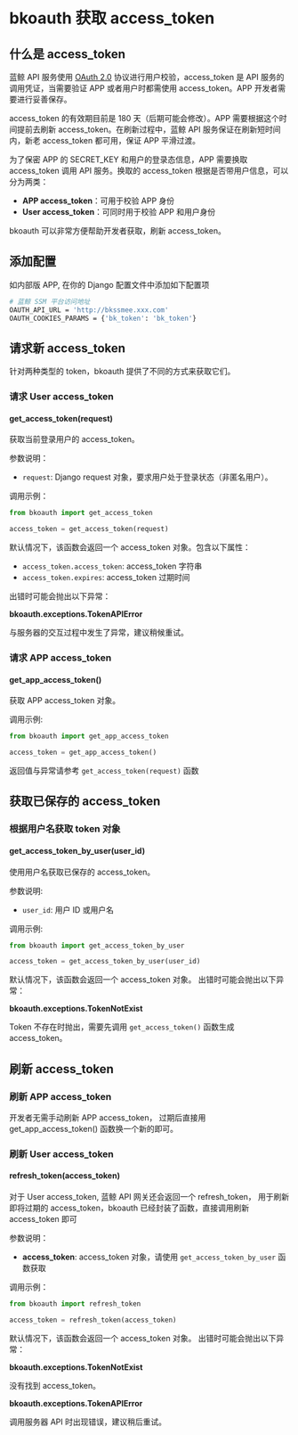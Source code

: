 # bkoauth 获取 access_token

## 什么是 access_token

蓝鲸 API 服务使用 [OAuth 2.0](https://tools.ietf.org/html/rfc6749) 协议进行用户校验，access_token 是 API 服务的调用凭证，当需要验证 APP 或者用户时都需使用 access_token。APP 开发者需要进行妥善保存。

access_token 的有效期目前是 180 天（后期可能会修改）。APP 需要根据这个时间提前去刷新 access_token。在刷新过程中，蓝鲸 API 服务保证在刷新短时间内，新老 access_token 都可用，保证 APP 平滑过渡。

为了保密 APP 的 SECRET_KEY 和用户的登录态信息，APP 需要换取 access_token 调用 API 服务。换取的 access_token 根据是否带用户信息，可以分为两类：

- **APP access_token**：可用于校验 APP 身份
- **User access_token**：可同时用于校验 APP 和用户身份

bkoauth 可以非常方便帮助开发者获取，刷新 access_token。

## 添加配置

如内部版 APP, 在你的 Django 配置文件中添加如下配置项

```bash
# 蓝鲸 SSM 平台访问地址
OAUTH_API_URL = 'http://bkssmee.xxx.com'
OAUTH_COOKIES_PARAMS = {'bk_token': 'bk_token'}
```


## 请求新 access_token

针对两种类型的 token，bkoauth 提供了不同的方式来获取它们。

### 请求 User access_token

#### get_access_token(request)

获取当前登录用户的 access_token。

参数说明：

- `request`: Django request 对象，要求用户处于登录状态（非匿名用户）。

调用示例：

```python
from bkoauth import get_access_token

access_token = get_access_token(request)
```

默认情况下，该函数会返回一个 access_token 对象。包含以下属性：

- `access_token.access_token`: access_token 字符串
- `access_token.expires`: access_token 过期时间

出错时可能会抛出以下异常：

**bkoauth.exceptions.TokenAPIError**

与服务器的交互过程中发生了异常，建议稍候重试。

### 请求 APP access_token

#### get_app_access_token()

获取 APP access_token 对象。

调用示例:

```python
from bkoauth import get_app_access_token

access_token = get_app_access_token()
```

返回值与异常请参考 `get_access_token(request)` 函数

## 获取已保存的 access_token

### 根据用户名获取 token 对象

#### get_access_token_by_user(user_id)

使用用户名获取已保存的 access_token。

参数说明:

- `user_id`: 用户 ID 或用户名

调用示例:

```python
from bkoauth import get_access_token_by_user

access_token = get_access_token_by_user(user_id)
```

默认情况下，该函数会返回一个 access_token 对象。 出错时可能会抛出以下异常：

**bkoauth.exceptions.TokenNotExist**

Token 不存在时抛出，需要先调用 `get_access_token()` 函数生成 access_token。

## 刷新 access_token

### 刷新 APP access_token

开发者无需手动刷新 APP access_token， 过期后直接用 get_app_access_token() 函数换一个新的即可。

### 刷新 User access_token

#### refresh_token(access_token)

对于 User access_token, 蓝鲸 API 网关还会返回一个 refresh_token， 用于刷新即将过期的 access_token，bkoauth 已经封装了函数，直接调用刷新 access_token 即可

参数说明：

- **access_token**: access_token 对象，请使用 `get_access_token_by_user` 函数获取

调用示例：

```python
from bkoauth import refresh_token

access_token = refresh_token(access_token)
```

默认情况下，该函数会返回一个 access_token 对象。 出错时可能会抛出以下异常：

**bkoauth.exceptions.TokenNotExist**

没有找到 access_token。

**bkoauth.exceptions.TokenAPIError**

调用服务器 API 时出现错误，建议稍后重试。
